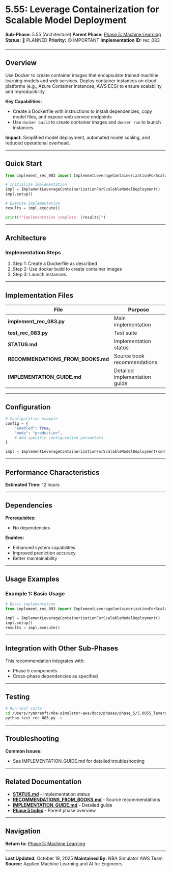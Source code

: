 # 5.55: Leverage Containerization for Scalable Model Deployment

**Sub-Phase:** 5.55 (Architecture)
**Parent Phase:** [Phase 5: Machine Learning](../PHASE_5_INDEX.md)
**Status:** 🔵 PLANNED
**Priority:** 🟡 IMPORTANT
**Implementation ID:** rec_083

---

## Overview

Use Docker to create container images that encapsulate trained machine learning models and web services. Deploy container instances on cloud platforms (e.g., Azure Container Instances, AWS ECS) to ensure scalability and reproducibility.

**Key Capabilities:**
- Create a Dockerfile with instructions to install dependencies, copy model files, and expose web service endpoints
- Use `docker build` to create container images and `docker run` to launch instances.

**Impact:**
Simplified model deployment, automated model scaling, and reduced operational overhead.

---

## Quick Start

```python
from implement_rec_083 import ImplementLeverageContainerizationForScalableModelDeployment

# Initialize implementation
impl = ImplementLeverageContainerizationForScalableModelDeployment()
impl.setup()

# Execute implementation
results = impl.execute()

print(f"Implementation complete: {results}")
```

---

## Architecture

### Implementation Steps

1. Step 1: Create a Dockerfile as described
2. Step 2: Use docker build to create container images
3. Step 3: Launch instances.

---

## Implementation Files

| File | Purpose |
|------|---------|
| **implement_rec_083.py** | Main implementation |
| **test_rec_083.py** | Test suite |
| **STATUS.md** | Implementation status |
| **RECOMMENDATIONS_FROM_BOOKS.md** | Source book recommendations |
| **IMPLEMENTATION_GUIDE.md** | Detailed implementation guide |

---

## Configuration

```python
# Configuration example
config = {
    "enabled": True,
    "mode": "production",
    # Add specific configuration parameters
}

impl = ImplementLeverageContainerizationForScalableModelDeployment(config=config)
```

---

## Performance Characteristics

**Estimated Time:** 12 hours

---

## Dependencies

**Prerequisites:**
- No dependencies

**Enables:**
- Enhanced system capabilities
- Improved prediction accuracy
- Better maintainability

---

## Usage Examples

### Example 1: Basic Usage

```python
# Basic implementation
from implement_rec_083 import ImplementLeverageContainerizationForScalableModelDeployment

impl = ImplementLeverageContainerizationForScalableModelDeployment()
impl.setup()
results = impl.execute()
```

---

## Integration with Other Sub-Phases

This recommendation integrates with:
- Phase 5 components
- Cross-phase dependencies as specified

---

## Testing

```bash
# Run test suite
cd /Users/ryanranft/nba-simulator-aws/docs/phases/phase_5/5.0055_leverage_containerization_for_scalable_model_deployment
python test_rec_083.py -v
```

---

## Troubleshooting

**Common Issues:**
- See IMPLEMENTATION_GUIDE.md for detailed troubleshooting

---

## Related Documentation

- **[STATUS.md](STATUS.md)** - Implementation status
- **[RECOMMENDATIONS_FROM_BOOKS.md](RECOMMENDATIONS_FROM_BOOKS.md)** - Source recommendations
- **[IMPLEMENTATION_GUIDE.md](IMPLEMENTATION_GUIDE.md)** - Detailed guide
- **[Phase 5 Index](../PHASE_5_INDEX.md)** - Parent phase overview

---

## Navigation

**Return to:** [Phase 5: Machine Learning](../PHASE_5_INDEX.md)

---

**Last Updated:** October 19, 2025
**Maintained By:** NBA Simulator AWS Team
**Source:** Applied Machine Learning and AI for Engineers

